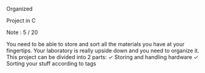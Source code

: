Organized

Project in C

Note : 5 / 20

You need to be able to store and sort all the materials you have at your fingertips.
Your laboratory is really upside down and you need to organize it. This project can be divided
into 2 parts:
✓ Storing and handling hardware
✓ Sorting your stuff according to tags
